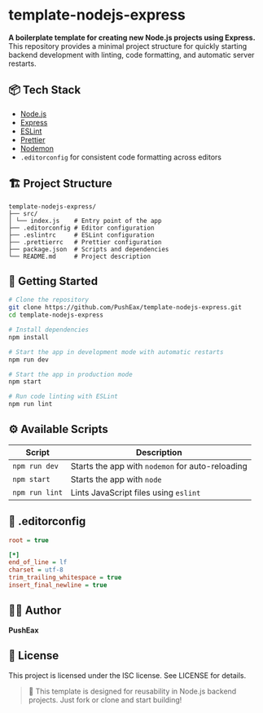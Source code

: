 # template-nodejs-express

**A boilerplate template for creating new Node.js projects using Express.**
This repository provides a minimal project structure for quickly starting backend development with linting, code formatting, and automatic server restarts.

## 📦 Tech Stack

- [Node.js](https://nodejs.org/)
- [Express](https://expressjs.com/)
- [ESLint](https://eslint.org/)
- [Prettier](https://prettier.io/)
- [Nodemon](https://nodemon.io/)
- `.editorconfig` for consistent code formatting across editors

## 🏗️ Project Structure

```
template-nodejs-express/
├── src/
│ └── index.js    # Entry point of the app
├── .editorconfig # Editor configuration
├── .eslintrc     # ESLint configuration
├── .prettierrc   # Prettier configuration
├── package.json  # Scripts and dependencies
└── README.md     # Project description
```

## 🚀 Getting Started

```bash
# Clone the repository
git clone https://github.com/PushEax/template-nodejs-express.git
cd template-nodejs-express

# Install dependencies
npm install

# Start the app in development mode with automatic restarts
npm run dev

# Start the app in production mode
npm start

# Run code linting with ESLint
npm run lint

```

## ⚙️ Available Scripts

| Script         | Description                                      |
| -------------- | ------------------------------------------------ |
| `npm run dev`  | Starts the app with `nodemon` for auto-reloading |
| `npm start`    | Starts the app with `node`                       |
| `npm run lint` | Lints JavaScript files using `eslint`            |

## 📁 .editorconfig

```ini
root = true

[*]
end_of_line = lf
charset = utf-8
trim_trailing_whitespace = true
insert_final_newline = true

```

## 🧑‍💻 Author

**PushEax**

## 📝 License

This project is licensed under the ISC license. See LICENSE for details.

> 🔁 This template is designed for reusability in Node.js backend projects. Just fork or clone and start building!
